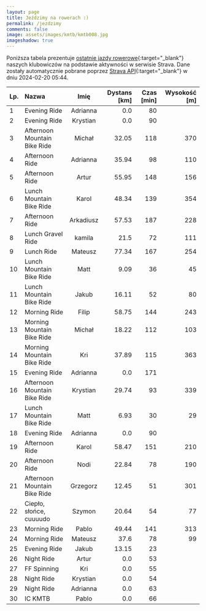 ```yaml
---
layout: page
title: Jeździmy na rowerach :)
permalink: /jezdzimy
comments: false
image: assets/images/kmtb/kmtb008.jpg
imageshadow: true
---
```


Poniższa tabela prezentuje [ostatnie jazdy rowerowe](https://www.strava.com/clubs/336381){:target="_blank"} naszych klubowiczów na podstawie aktywności w serwisie Strava. Dane zostały automatycznie pobrane poprzez [Strava API](https://developers.strava.com/docs/reference/#api-Clubs-getClubActivitiesById){:target="_blank"} w dniu 2024-02-20 05:44.

Lp. | Nazwa | Imię | Dystans [km] | Czas [min] | Wysokość [m]
:--- | :--- | :---: | ---: | ---: | ---:
1|Evening Ride|Adrianna|0.0|80|
2|Evening Ride|Krystian|0.0|90|
3|Afternoon Mountain Bike Ride|Michał|32.05|118|370
4|Afternoon Ride|Adrianna|35.94|98|110
5|Afternoon Ride|Artur|55.95|148|156
6|Lunch Mountain Bike Ride|Karol|48.34|139|354
7|Afternoon Ride|Arkadiusz|57.53|187|228
8|Lunch Gravel Ride|kamila|21.5|72|111
9|Lunch Ride|Mateusz|77.34|167|254
10|Lunch Mountain Bike Ride|Matt|9.09|36|45
11|Lunch Mountain Bike Ride|Jakub|16.11|52|80
12|Morning Ride|Filip|58.75|144|243
13|Morning Mountain Bike Ride|Michał|18.22|112|103
14|Morning Mountain Bike Ride|Kri|37.89|115|363
15|Evening Ride|Adrianna|0.0|171|
16|Afternoon Mountain Bike Ride|Krystian|29.74|93|339
17|Lunch Mountain Bike Ride|Matt|6.93|30|29
18|Evening Ride|Adrianna|0.0|90|
19|Afternoon Ride|Karol|58.47|151|210
20|Afternoon Ride|Nodi|22.84|78|190
21|Afternoon Mountain Bike Ride|Grzegorz|12.45|51|301
22|Ciepło, słońce, cuuuudo|Szymon|20.64|54|77
23|Morning Ride|Pablo|49.44|141|313
24|Morning Ride|Mateusz|37.6|78|99
25|Evening Ride|Jakub|13.15|23|
26|Night Ride|Artur|0.0|53|
27|FF Spinning|Kri|0.0|55|
28|Night Ride|Krystian|0.0|54|
29|Night Ride|Adrianna|0.0|63|
30|IC KMTB|Pablo|0.0|66|
